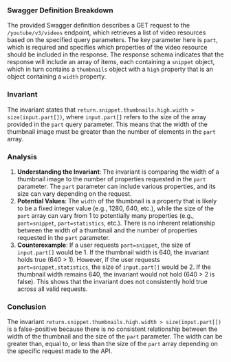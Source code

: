 ### Swagger Definition Breakdown
The provided Swagger definition describes a GET request to the `/youtube/v3/videos` endpoint, which retrieves a list of video resources based on the specified query parameters. The key parameter here is `part`, which is required and specifies which properties of the video resource should be included in the response. The response schema indicates that the response will include an array of items, each containing a `snippet` object, which in turn contains a `thumbnails` object with a `high` property that is an object containing a `width` property.

### Invariant
The invariant states that `return.snippet.thumbnails.high.width > size(input.part[])`, where `input.part[]` refers to the size of the array provided in the `part` query parameter. This means that the width of the thumbnail image must be greater than the number of elements in the `part` array.

### Analysis
1. **Understanding the Invariant**: The invariant is comparing the width of a thumbnail image to the number of properties requested in the `part` parameter. The `part` parameter can include various properties, and its size can vary depending on the request.
2. **Potential Values**: The `width` of the thumbnail is a property that is likely to be a fixed integer value (e.g., 1280, 640, etc.), while the size of the `part` array can vary from 1 to potentially many properties (e.g., `part=snippet`, `part=statistics`, etc.). There is no inherent relationship between the width of a thumbnail and the number of properties requested in the `part` parameter.
3. **Counterexample**: If a user requests `part=snippet`, the size of `input.part[]` would be 1. If the thumbnail width is 640, the invariant holds true (640 > 1). However, if the user requests `part=snippet,statistics`, the size of `input.part[]` would be 2. If the thumbnail width remains 640, the invariant would not hold (640 > 2 is false). This shows that the invariant does not consistently hold true across all valid requests.

### Conclusion
The invariant `return.snippet.thumbnails.high.width > size(input.part[])` is a false-positive because there is no consistent relationship between the width of the thumbnail and the size of the `part` parameter. The width can be greater than, equal to, or less than the size of the `part` array depending on the specific request made to the API.
